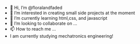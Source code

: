 - 👋 Hi, I’m @floralandfaded
- 👀 I’m interested in creating small side projects at the moment
- 🌱 I’m currently learning html,css, and javascript
- 💞️ I’m looking to collaborate on ...
- 📫 How to reach me ...
- I am currently studying mechatronics engineering!

<!---
floralandfaded/floralandfaded is a ✨ special ✨ repository because its `README.md` (this file) appears on your GitHub profile.
You can click the Preview link to take a look at your changes.
--->
